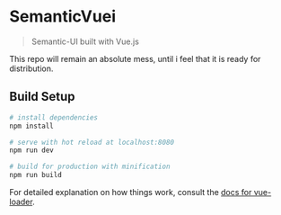 # SemanticVuei

> Semantic-UI built with Vue.js

This repo will remain an absolute mess, until i feel that it is ready for distribution.

## Build Setup

``` bash
# install dependencies
npm install

# serve with hot reload at localhost:8080
npm run dev

# build for production with minification
npm run build
```

For detailed explanation on how things work, consult the [docs for vue-loader](http://vuejs.github.io/vue-loader).
